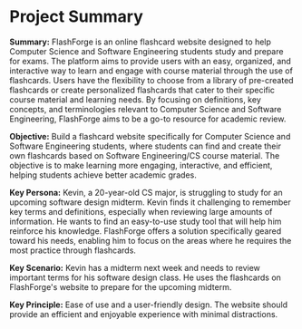 # Project Summary
**Summary:** FlashForge is an online flashcard website designed to help Computer Science and Software Engineering students study and prepare for exams. The platform aims to provide users with an easy, organized, and interactive way to learn and engage with course material through the use of flashcards. Users have the flexibility to choose from a library of pre-created flashcards or create personalized flashcards that cater to their specific course material and learning needs. By focusing on definitions, key concepts, and terminologies relevant to Computer Science and Software Engineering, FlashForge aims to be a go-to resource for academic review.

**Objective:** Build a flashcard website specifically for Computer Science and Software Engineering students, where students can find and create their own flashcards based on Software Engineering/CS course material. The objective is to make learning more engaging, interactive, and efficient, helping students achieve better academic grades.

**Key Persona:** Kevin, a 20-year-old CS major, is struggling to study for an upcoming software design midterm. Kevin finds it challenging to remember key terms and definitions, especially when reviewing large amounts of information. He wants to find an easy-to-use study tool that will help him reinforce his knowledge. FlashForge offers a solution specifically geared toward his needs, enabling him to focus on the areas where he requires the most practice through flashcards.

**Key Scenario:** Kevin has a midterm next week and needs to review important terms for his software design class. He uses the flashcards on FlashForge's website to prepare for the upcoming midterm.

**Key Principle:** Ease of use and a user-friendly design. The website should provide an efficient and enjoyable experience with minimal distractions.